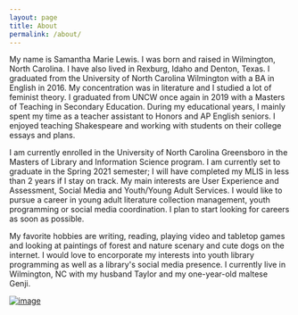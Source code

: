 ```yaml
---
layout: page
title: About
permalink: /about/
---
```


My name is Samantha Marie Lewis. I was born and raised in Wilmington, North Carolina. I have also lived in Rexburg, Idaho and Denton, Texas. I graduated from the University of North Carolina Wilmington with a BA in English in 2016. My concentration was in literature and I studied a lot of feminist theory. I graduated from UNCW once again in 2019 with a Masters of Teaching in Secondary Education. During my educational years, I mainly spent my time as a teacher assistant to Honors and AP English seniors. I enjoyed teaching Shakespeare and working with students on their college essays and plans. 

I am currently enrolled in the University of North Carolina Greensboro in the Masters of Library and Information Science program. I am currently set to graduate in the Spring 2021 semester; I will have completed my MLIS in less than 2 years if I stay on track. My main interests are User Experience and Assessment, Social Media and Youth/Young Adult Services. I would like to pursue a career in young adult literature collection management, youth programming or social media coordination. I plan to start looking for careers as soon as possible. 

My favorite hobbies are writing, reading, playing video and tabletop games and looking at paintings of forest and nature scenary and cute dogs on the internet. I would love to encorporate my interests into youth library programming as well as a library's social media presence. I currently live in Wilmington, NC with my husband Taylor and my one-year-old maltese Genji. 

[jekyll-organization]: https://github.com/jekyll

<a href="https://i.pinimg.com/"><img src="https://i.pinimg.com/564x/e1/14/3b/e1143bd586d38e5b5be6913994eb67bb.jpg" title="image" /></a>
